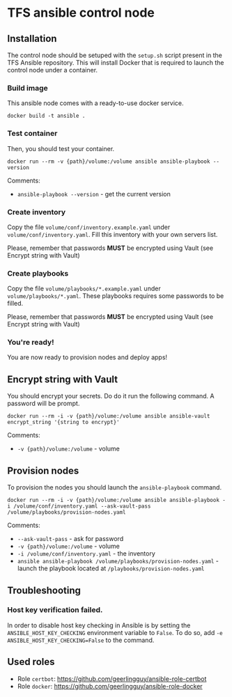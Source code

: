 # TFS ansible control node

## Installation

The control node should be setuped with the `setup.sh` script present in the TFS Ansible repository. This will install Docker that is required to launch the control node under a container.

### Build image

This ansible node comes with a ready-to-use docker service.

```
docker build -t ansible .
```

### Test container

Then, you should test your container.

```
docker run --rm -v {path}/volume:/volume ansible ansible-playbook --version
```

Comments:
- `ansible-playbook --version` - get the current version

### Create inventory

Copy the file `volume/conf/inventory.example.yaml` under `volume/conf/inventory.yaml`. Fill this inventory with your own servers list.

Please, remember that passwords **MUST** be encrypted using Vault (see Encrypt string with Vault)

### Create playbooks

Copy the file `volume/playbooks/*.example.yaml` under `volume/playbooks/*.yaml`. These playbooks requires some passwords to be filled.

Please, remember that passwords **MUST** be encrypted using Vault (see Encrypt string with Vault)

### You're ready!

You are now ready to provision nodes and deploy apps!

## Encrypt string with Vault

You should encrypt your secrets. Do do it run the following command. A password will be prompt.

```
docker run --rm -i -v {path}/volume:/volume ansible ansible-vault encrypt_string '{string to encrypt}'
```

Comments:
- `-v {path}/volume:/volume` - volume

## Provision nodes

To provision the nodes you should launch the `ansible-playbook` command.

```
docker run --rm -i -v {path}/volume:/volume ansible ansible-playbook -i /volume/conf/inventory.yaml --ask-vault-pass /volume/playbooks/provision-nodes.yaml
```

Comments:
- `--ask-vault-pass` - ask for password
- `-v {path}/volume:/volume` - volume
- `-i /volume/conf/inventory.yaml` - the inventory
- `ansible ansible-playbook /volume/playbooks/provision-nodes.yaml` - launch the playbook located at `/playbooks/provision-nodes.yaml`

## Troubleshooting

### Host key verification failed.

In order to disable host key checking in Ansible is by setting the `ANSIBLE_HOST_KEY_CHECKING` environment variable to `False`. To do so, add `-e ANSIBLE_HOST_KEY_CHECKING=False` to the command.

## Used roles

- Role `certbot`: https://github.com/geerlingguy/ansible-role-certbot
- Role `docker`: https://github.com/geerlingguy/ansible-role-docker
